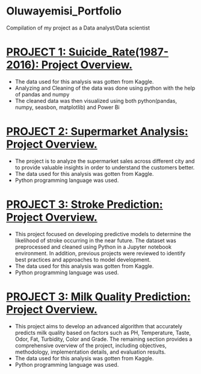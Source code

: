 # Oluwayemisi_Portfolio
Compilation of my project as a Data analyst/Data scientist

# [PROJECT 1: Suicide_Rate(1987-2016): Project Overview.](https://github.com/oluwayemisi1/World_Suicide_Rate)
*	The data used for this analysis was gotten from Kaggle. 
*	Analyzing and Cleaning of the data was done using python with the help of pandas and numpy
*	The cleaned data was then visualized using both python(pandas, numpy, seasbon, matplotlib) and Power Bi

# [PROJECT 2: Supermarket Analysis: Project Overview.](https://github.com/oluwayemisi1/Supermarket-Analysis)
* The project is to analyze the supermarket sales across different city and to provide valuable insights in order to understand the customers better.
* The data used for this analysis was gotten from Kaggle. 
* Python programming language was used.

# [PROJECT 3: Stroke Prediction: Project Overview.](https://github.com/oluwayemisi1/Milk-Quality-Prediction)
* This project focused on developing predictive models to determine the likelihood of stroke occurring in the near future. The dataset was preprocessed and cleaned using Python in a Jupyter notebook environment. In addition, previous projects were reviewed to identify best practices and approaches to model development.
* The data used for this analysis was gotten from Kaggle. 
* Python programming language was used.

# [PROJECT 3: Milk Quality Prediction: Project Overview.](https://github.com/oluwayemisi1/Stroke-Prediction-)
* This project aims to develop an advanced algorithm that accurately predicts milk quality based on factors such as PH, Temperature, Taste, Odor, Fat, Turbidity, Color and Grade. The remaining section provides a comprehensive overview of the project, including objectives, methodology, implementation details, and evaluation results.
* The data used for this analysis was gotten from Kaggle. 
* Python programming language was used.
